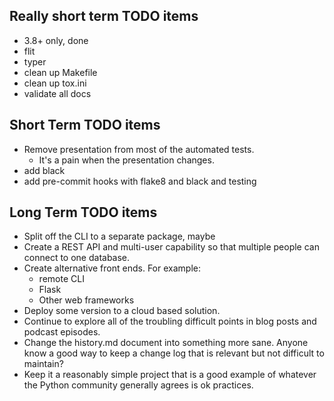 Really short term TODO items
----------------------------

* 3.8+ only, done
* flit
* typer
* clean up Makefile
* clean up tox.ini
* validate all docs

Short Term TODO items
---------------------

-   Remove presentation from most of the automated tests.
    * It's a pain when the presentation changes.
-   add black
-   add pre-commit hooks with flake8 and black and testing

Long Term TODO items
--------------------

-   Split off the CLI to a separate package, maybe
-   Create a REST API and multi-user capability so that multiple people
    can connect to one database.
-   Create alternative front ends. For example:
    -   remote CLI
    -   Flask
    -   Other web frameworks
-   Deploy some version to a cloud based solution.
-   Continue to explore all of the troubling difficult points in blog
    posts and podcast episodes.
-   Change the history.md document into something more sane. Anyone know
    a good way to keep a change log that is relevant but not difficult
    to maintain?
-   Keep it a reasonably simple project that is a good example of
    whatever the Python community generally agrees is ok practices.

